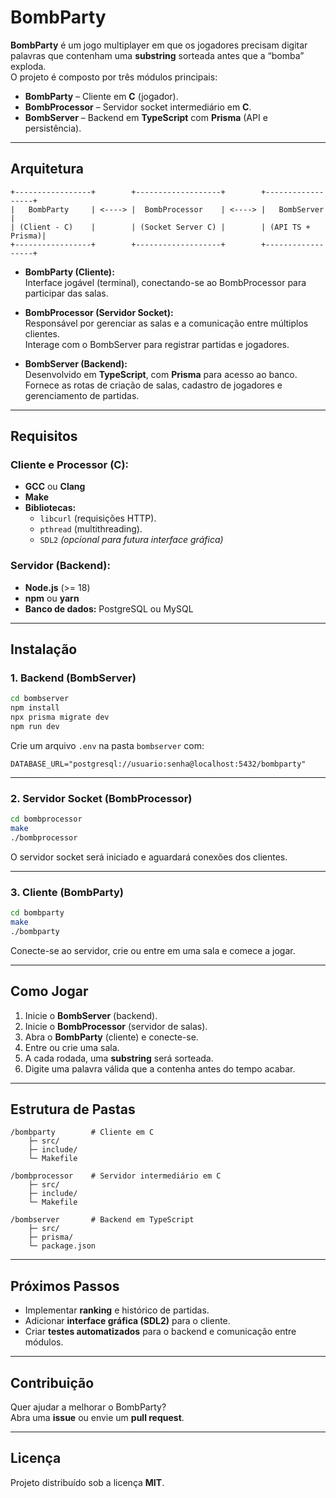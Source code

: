 
# BombParty

**BombParty** é um jogo multiplayer em que os jogadores precisam digitar palavras que contenham uma **substring** sorteada antes que a “bomba” exploda.  
O projeto é composto por três módulos principais:  

- **BombParty** – Cliente em **C** (jogador).  
- **BombProcessor** – Servidor socket intermediário em **C**.  
- **BombServer** – Backend em **TypeScript** com **Prisma** (API e persistência).  

---

## Arquitetura

```
+-----------------+        +-------------------+        +------------------+
|   BombParty     | <----> |  BombProcessor    | <----> |   BombServer     |
| (Client - C)    |        | (Socket Server C) |        | (API TS + Prisma)|
+-----------------+        +-------------------+        +------------------+
```

- **BombParty (Cliente):**  
  Interface jogável (terminal), conectando-se ao BombProcessor para participar das salas.  

- **BombProcessor (Servidor Socket):**  
  Responsável por gerenciar as salas e a comunicação entre múltiplos clientes.  
  Interage com o BombServer para registrar partidas e jogadores.  

- **BombServer (Backend):**  
  Desenvolvido em **TypeScript**, com **Prisma** para acesso ao banco.  
  Fornece as rotas de criação de salas, cadastro de jogadores e gerenciamento de partidas.  

---

## Requisitos

### Cliente e Processor (C):
- **GCC** ou **Clang**  
- **Make**  
- **Bibliotecas:**  
  - `libcurl` (requisições HTTP).  
  - `pthread` (multithreading).  
  - `SDL2` *(opcional para futura interface gráfica)*  

### Servidor (Backend):
- **Node.js** (>= 18)  
- **npm** ou **yarn**  
- **Banco de dados:** PostgreSQL ou MySQL  

---

## Instalação

### 1. Backend (BombServer)
```bash
cd bombserver
npm install
npx prisma migrate dev
npm run dev
```

Crie um arquivo `.env` na pasta `bombserver` com:  
```env
DATABASE_URL="postgresql://usuario:senha@localhost:5432/bombparty"
```

---

### 2. Servidor Socket (BombProcessor)
```bash
cd bombprocessor
make
./bombprocessor
```

O servidor socket será iniciado e aguardará conexões dos clientes.  

---

### 3. Cliente (BombParty)
```bash
cd bombparty
make
./bombparty
```

Conecte-se ao servidor, crie ou entre em uma sala e comece a jogar.  

---

## Como Jogar

1. Inicie o **BombServer** (backend).  
2. Inicie o **BombProcessor** (servidor de salas).  
3. Abra o **BombParty** (cliente) e conecte-se.  
4. Entre ou crie uma sala.  
5. A cada rodada, uma **substring** será sorteada.  
6. Digite uma palavra válida que a contenha antes do tempo acabar.  

---

## Estrutura de Pastas

```
/bombparty        # Cliente em C
    ├─ src/
    ├─ include/
    └─ Makefile

/bombprocessor    # Servidor intermediário em C
    ├─ src/
    ├─ include/
    └─ Makefile

/bombserver       # Backend em TypeScript
    ├─ src/
    ├─ prisma/
    └─ package.json
```

---

## Próximos Passos
- Implementar **ranking** e histórico de partidas.  
- Adicionar **interface gráfica (SDL2)** para o cliente.  
- Criar **testes automatizados** para o backend e comunicação entre módulos.  

---

## Contribuição
Quer ajudar a melhorar o BombParty?  
Abra uma **issue** ou envie um **pull request**.  

---

## Licença
Projeto distribuído sob a licença **MIT**.
